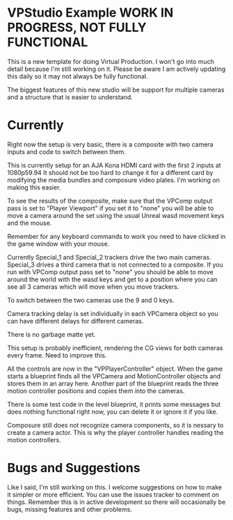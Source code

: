 # VPStudio Example WORK IN PROGRESS, NOT FULLY FUNCTIONAL

This is a new template for doing Virtual Production.  I won't go into much detail because I'm still working on it.  Please be aware I am actively updating this daily so it may not always be fully functional.

The biggest features of this new studio will be support for multiple cameras and a structure that is easier to understand.

# Currently

Right now the setup is very basic, there is a composite with two camera inputs and code to switch between them.

This is currently setup for an AJA Kona HDMI card with the first 2 inputs at 1080p59.94  It should not be too hard to change it for a different card by modifying the media bundles and composure video plates.  I'm working on making this easier.

To see the results of the composite, make sure that the VPComp output pass is set to "Player Viewport"  if you set it to "none" you will be able to move a camera around the set using the usual Unreal wasd movement keys and the mouse.

Remember for any keyboard commands to work you need to have clicked in the game window with your mouse.

Currently Special_1 and Special_2 trackers drive the two main cameras.  Special_3 drives a third camera that is not connected to a composite.  If you run with VPComp output pass set to "none" you should be able to move around the world with the wasd keys and get to a position where you can see all 3 cameras which will move when you move trackers.

To switch between the two cameras use the 9 and 0 keys.

Camera tracking delay is set individually in each VPCamera object so you can have different delays for different cameras.

There is no garbage matte yet.

This setup is probably inefficient, rendering the CG views for both cameras every frame.  Need to improve this.

All the controls are now in the "VPPlayerController" object.  When the game starts a blueprint finds all the VPCamera and MotionController objects and stores them in an array here.  Another part of the blueprint reads the three motion controller positions and copies them into the cameras.

There is some test code in the level blueprint, it prints some messages but does nothing functional right now, you can delete it or ignore it if you like.

Composure still does not recognize camera components, so it is nessary to create a camera actor.  This is why the player controller handles reading the motion controllers.

# Bugs and Suggestions

Like I said, I'm still working on this.  I welcome suggestions on how to make it simpler or more efficient.  You can use the issues tracker to comment on things.  Remember this is in active development so there will occasionally be bugs, missing features and other problems.

